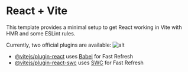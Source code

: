 # React + Vite

This template provides a minimal setup to get React working in Vite with HMR and some ESLint rules.

Currently, two official plugins are available:
![alt](ca4bd9716954bbb07d742c033f6beda94418abed)

- [@vitejs/plugin-react](https://github.com/vitejs/vite-plugin-react/blob/main/packages/plugin-react/README.md) uses [Babel](https://babeljs.io/) for Fast Refresh
- [@vitejs/plugin-react-swc](https://github.com/vitejs/vite-plugin-react-swc) uses [SWC](https://swc.rs/) for Fast Refresh
